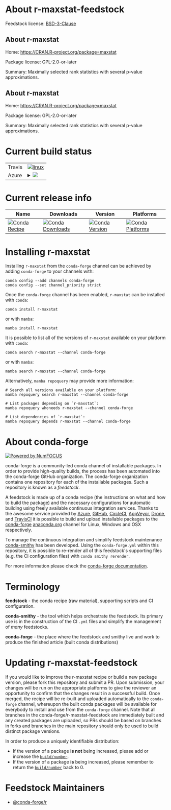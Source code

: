 About r-maxstat-feedstock
=========================

Feedstock license: [BSD-3-Clause](https://github.com/conda-forge/r-maxstat-feedstock/blob/main/LICENSE.txt)


About r-maxstat
---------------

Home: https://CRAN.R-project.org/package=maxstat

Package license: GPL-2.0-or-later

Summary: Maximally selected rank statistics with several p-value approximations.

About r-maxstat
---------------

Home: https://CRAN.R-project.org/package=maxstat

Package license: GPL-2.0-or-later

Summary: Maximally selected rank statistics with several p-value approximations.

Current build status
====================


<table><tr>
    <td>Travis</td>
    <td>
      <a href="https://app.travis-ci.com/conda-forge/r-maxstat-feedstock">
        <img alt="linux" src="https://img.shields.io/travis/com/conda-forge/r-maxstat-feedstock/main.svg?label=Linux">
      </a>
    </td>
  </tr>
    
  <tr>
    <td>Azure</td>
    <td>
      <details>
        <summary>
          <a href="https://dev.azure.com/conda-forge/feedstock-builds/_build/latest?definitionId=1340&branchName=main">
            <img src="https://dev.azure.com/conda-forge/feedstock-builds/_apis/build/status/r-maxstat-feedstock?branchName=main">
          </a>
        </summary>
        <table>
          <thead><tr><th>Variant</th><th>Status</th></tr></thead>
          <tbody><tr>
              <td>linux_64_r_base4.3</td>
              <td>
                <a href="https://dev.azure.com/conda-forge/feedstock-builds/_build/latest?definitionId=1340&branchName=main">
                  <img src="https://dev.azure.com/conda-forge/feedstock-builds/_apis/build/status/r-maxstat-feedstock?branchName=main&jobName=linux&configuration=linux%20linux_64_r_base4.3" alt="variant">
                </a>
              </td>
            </tr><tr>
              <td>linux_64_r_base4.4</td>
              <td>
                <a href="https://dev.azure.com/conda-forge/feedstock-builds/_build/latest?definitionId=1340&branchName=main">
                  <img src="https://dev.azure.com/conda-forge/feedstock-builds/_apis/build/status/r-maxstat-feedstock?branchName=main&jobName=linux&configuration=linux%20linux_64_r_base4.4" alt="variant">
                </a>
              </td>
            </tr><tr>
              <td>linux_aarch64_r_base4.3</td>
              <td>
                <a href="https://dev.azure.com/conda-forge/feedstock-builds/_build/latest?definitionId=1340&branchName=main">
                  <img src="https://dev.azure.com/conda-forge/feedstock-builds/_apis/build/status/r-maxstat-feedstock?branchName=main&jobName=linux&configuration=linux%20linux_aarch64_r_base4.3" alt="variant">
                </a>
              </td>
            </tr><tr>
              <td>linux_aarch64_r_base4.4</td>
              <td>
                <a href="https://dev.azure.com/conda-forge/feedstock-builds/_build/latest?definitionId=1340&branchName=main">
                  <img src="https://dev.azure.com/conda-forge/feedstock-builds/_apis/build/status/r-maxstat-feedstock?branchName=main&jobName=linux&configuration=linux%20linux_aarch64_r_base4.4" alt="variant">
                </a>
              </td>
            </tr><tr>
              <td>linux_ppc64le_r_base4.3</td>
              <td>
                <a href="https://dev.azure.com/conda-forge/feedstock-builds/_build/latest?definitionId=1340&branchName=main">
                  <img src="https://dev.azure.com/conda-forge/feedstock-builds/_apis/build/status/r-maxstat-feedstock?branchName=main&jobName=linux&configuration=linux%20linux_ppc64le_r_base4.3" alt="variant">
                </a>
              </td>
            </tr><tr>
              <td>linux_ppc64le_r_base4.4</td>
              <td>
                <a href="https://dev.azure.com/conda-forge/feedstock-builds/_build/latest?definitionId=1340&branchName=main">
                  <img src="https://dev.azure.com/conda-forge/feedstock-builds/_apis/build/status/r-maxstat-feedstock?branchName=main&jobName=linux&configuration=linux%20linux_ppc64le_r_base4.4" alt="variant">
                </a>
              </td>
            </tr><tr>
              <td>osx_64_r_base4.3</td>
              <td>
                <a href="https://dev.azure.com/conda-forge/feedstock-builds/_build/latest?definitionId=1340&branchName=main">
                  <img src="https://dev.azure.com/conda-forge/feedstock-builds/_apis/build/status/r-maxstat-feedstock?branchName=main&jobName=osx&configuration=osx%20osx_64_r_base4.3" alt="variant">
                </a>
              </td>
            </tr><tr>
              <td>osx_64_r_base4.4</td>
              <td>
                <a href="https://dev.azure.com/conda-forge/feedstock-builds/_build/latest?definitionId=1340&branchName=main">
                  <img src="https://dev.azure.com/conda-forge/feedstock-builds/_apis/build/status/r-maxstat-feedstock?branchName=main&jobName=osx&configuration=osx%20osx_64_r_base4.4" alt="variant">
                </a>
              </td>
            </tr><tr>
              <td>win_64_r_base4.3</td>
              <td>
                <a href="https://dev.azure.com/conda-forge/feedstock-builds/_build/latest?definitionId=1340&branchName=main">
                  <img src="https://dev.azure.com/conda-forge/feedstock-builds/_apis/build/status/r-maxstat-feedstock?branchName=main&jobName=win&configuration=win%20win_64_r_base4.3" alt="variant">
                </a>
              </td>
            </tr><tr>
              <td>win_64_r_base4.4</td>
              <td>
                <a href="https://dev.azure.com/conda-forge/feedstock-builds/_build/latest?definitionId=1340&branchName=main">
                  <img src="https://dev.azure.com/conda-forge/feedstock-builds/_apis/build/status/r-maxstat-feedstock?branchName=main&jobName=win&configuration=win%20win_64_r_base4.4" alt="variant">
                </a>
              </td>
            </tr>
          </tbody>
        </table>
      </details>
    </td>
  </tr>
</table>

Current release info
====================

| Name | Downloads | Version | Platforms |
| --- | --- | --- | --- |
| [![Conda Recipe](https://img.shields.io/badge/recipe-r--maxstat-green.svg)](https://anaconda.org/conda-forge/r-maxstat) | [![Conda Downloads](https://img.shields.io/conda/dn/conda-forge/r-maxstat.svg)](https://anaconda.org/conda-forge/r-maxstat) | [![Conda Version](https://img.shields.io/conda/vn/conda-forge/r-maxstat.svg)](https://anaconda.org/conda-forge/r-maxstat) | [![Conda Platforms](https://img.shields.io/conda/pn/conda-forge/r-maxstat.svg)](https://anaconda.org/conda-forge/r-maxstat) |

Installing r-maxstat
====================

Installing `r-maxstat` from the `conda-forge` channel can be achieved by adding `conda-forge` to your channels with:

```
conda config --add channels conda-forge
conda config --set channel_priority strict
```

Once the `conda-forge` channel has been enabled, `r-maxstat` can be installed with `conda`:

```
conda install r-maxstat
```

or with `mamba`:

```
mamba install r-maxstat
```

It is possible to list all of the versions of `r-maxstat` available on your platform with `conda`:

```
conda search r-maxstat --channel conda-forge
```

or with `mamba`:

```
mamba search r-maxstat --channel conda-forge
```

Alternatively, `mamba repoquery` may provide more information:

```
# Search all versions available on your platform:
mamba repoquery search r-maxstat --channel conda-forge

# List packages depending on `r-maxstat`:
mamba repoquery whoneeds r-maxstat --channel conda-forge

# List dependencies of `r-maxstat`:
mamba repoquery depends r-maxstat --channel conda-forge
```


About conda-forge
=================

[![Powered by
NumFOCUS](https://img.shields.io/badge/powered%20by-NumFOCUS-orange.svg?style=flat&colorA=E1523D&colorB=007D8A)](https://numfocus.org)

conda-forge is a community-led conda channel of installable packages.
In order to provide high-quality builds, the process has been automated into the
conda-forge GitHub organization. The conda-forge organization contains one repository
for each of the installable packages. Such a repository is known as a *feedstock*.

A feedstock is made up of a conda recipe (the instructions on what and how to build
the package) and the necessary configurations for automatic building using freely
available continuous integration services. Thanks to the awesome service provided by
[Azure](https://azure.microsoft.com/en-us/services/devops/), [GitHub](https://github.com/),
[CircleCI](https://circleci.com/), [AppVeyor](https://www.appveyor.com/),
[Drone](https://cloud.drone.io/welcome), and [TravisCI](https://travis-ci.com/)
it is possible to build and upload installable packages to the
[conda-forge](https://anaconda.org/conda-forge) [anaconda.org](https://anaconda.org/)
channel for Linux, Windows and OSX respectively.

To manage the continuous integration and simplify feedstock maintenance
[conda-smithy](https://github.com/conda-forge/conda-smithy) has been developed.
Using the ``conda-forge.yml`` within this repository, it is possible to re-render all of
this feedstock's supporting files (e.g. the CI configuration files) with ``conda smithy rerender``.

For more information please check the [conda-forge documentation](https://conda-forge.org/docs/).

Terminology
===========

**feedstock** - the conda recipe (raw material), supporting scripts and CI configuration.

**conda-smithy** - the tool which helps orchestrate the feedstock.
                   Its primary use is in the construction of the CI ``.yml`` files
                   and simplify the management of *many* feedstocks.

**conda-forge** - the place where the feedstock and smithy live and work to
                  produce the finished article (built conda distributions)


Updating r-maxstat-feedstock
============================

If you would like to improve the r-maxstat recipe or build a new
package version, please fork this repository and submit a PR. Upon submission,
your changes will be run on the appropriate platforms to give the reviewer an
opportunity to confirm that the changes result in a successful build. Once
merged, the recipe will be re-built and uploaded automatically to the
`conda-forge` channel, whereupon the built conda packages will be available for
everybody to install and use from the `conda-forge` channel.
Note that all branches in the conda-forge/r-maxstat-feedstock are
immediately built and any created packages are uploaded, so PRs should be based
on branches in forks and branches in the main repository should only be used to
build distinct package versions.

In order to produce a uniquely identifiable distribution:
 * If the version of a package **is not** being increased, please add or increase
   the [``build/number``](https://docs.conda.io/projects/conda-build/en/latest/resources/define-metadata.html#build-number-and-string).
 * If the version of a package **is** being increased, please remember to return
   the [``build/number``](https://docs.conda.io/projects/conda-build/en/latest/resources/define-metadata.html#build-number-and-string)
   back to 0.

Feedstock Maintainers
=====================

* [@conda-forge/r](https://github.com/conda-forge/r/)

